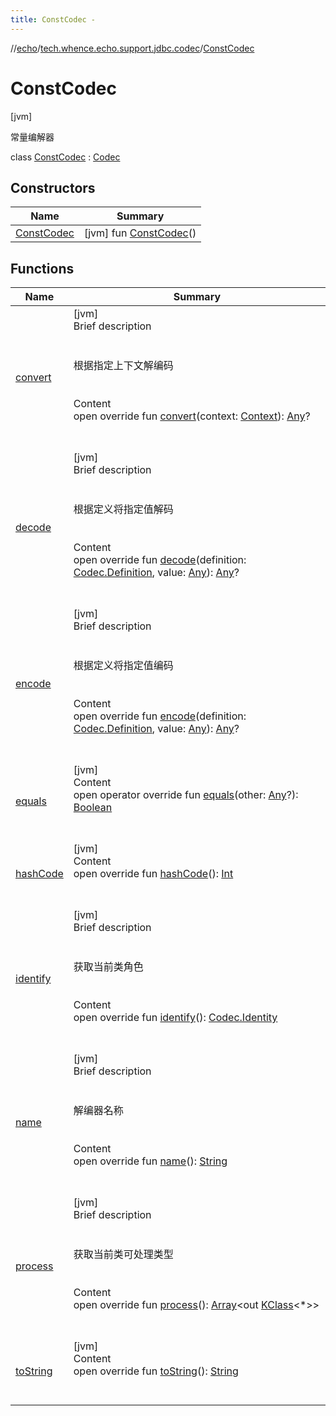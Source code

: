 ```yaml
---
title: ConstCodec -
---
```

//[echo](../../index.md)/[tech.whence.echo.support.jdbc.codec](../index.md)/[ConstCodec](index.md)



# ConstCodec  
 [jvm] 

常量编解器

class [ConstCodec](index.md) : [Codec](../../tech.whence.echo.codec/-codec/index.md)   


## Constructors  
  
|  Name|  Summary| 
|---|---|
| [ConstCodec](-const-codec.md)|  [jvm] fun [ConstCodec](-const-codec.md)()   <br>


## Functions  
  
|  Name|  Summary| 
|---|---|
| [convert](../../tech.whence.echo.codec/-codec/convert.md)| [jvm]  <br>Brief description  <br><br><br>根据指定上下文解编码<br><br>  <br>Content  <br>open override fun [convert](../../tech.whence.echo.codec/-codec/convert.md)(context: [Context](../../tech.whence.echo.codec/-context/index.md)): [Any](https://kotlinlang.org/api/latest/jvm/stdlib/kotlin/-any/index.html)?  <br><br><br>
| [decode](decode.md)| [jvm]  <br>Brief description  <br><br><br>根据定义将指定值解码<br><br>  <br>Content  <br>open override fun [decode](decode.md)(definition: [Codec.Definition](../../tech.whence.echo.codec/-codec/-definition/index.md), value: [Any](https://kotlinlang.org/api/latest/jvm/stdlib/kotlin/-any/index.html)): [Any](https://kotlinlang.org/api/latest/jvm/stdlib/kotlin/-any/index.html)?  <br><br><br>
| [encode](encode.md)| [jvm]  <br>Brief description  <br><br><br>根据定义将指定值编码<br><br>  <br>Content  <br>open override fun [encode](encode.md)(definition: [Codec.Definition](../../tech.whence.echo.codec/-codec/-definition/index.md), value: [Any](https://kotlinlang.org/api/latest/jvm/stdlib/kotlin/-any/index.html)): [Any](https://kotlinlang.org/api/latest/jvm/stdlib/kotlin/-any/index.html)?  <br><br><br>
| [equals](../../tech.whence.echo.webclient.response.exception/-response-unrecognized-exception/index.md#kotlin/Any/equals/#kotlin.Any?/PointingToDeclaration/)| [jvm]  <br>Content  <br>open operator override fun [equals](../../tech.whence.echo.webclient.response.exception/-response-unrecognized-exception/index.md#kotlin/Any/equals/#kotlin.Any?/PointingToDeclaration/)(other: [Any](https://kotlinlang.org/api/latest/jvm/stdlib/kotlin/-any/index.html)?): [Boolean](https://kotlinlang.org/api/latest/jvm/stdlib/kotlin/-boolean/index.html)  <br><br><br>
| [hashCode](../../tech.whence.echo.webclient.response.exception/-response-unrecognized-exception/index.md#kotlin/Any/hashCode/#/PointingToDeclaration/)| [jvm]  <br>Content  <br>open override fun [hashCode](../../tech.whence.echo.webclient.response.exception/-response-unrecognized-exception/index.md#kotlin/Any/hashCode/#/PointingToDeclaration/)(): [Int](https://kotlinlang.org/api/latest/jvm/stdlib/kotlin/-int/index.html)  <br><br><br>
| [identify](../../tech.whence.echo.codec/-codec/identify.md)| [jvm]  <br>Brief description  <br><br><br>获取当前类角色<br><br>  <br>Content  <br>open override fun [identify](../../tech.whence.echo.codec/-codec/identify.md)(): [Codec.Identity](../../tech.whence.echo.codec/-codec/-identity/index.md)  <br><br><br>
| [name](../../tech.whence.echo.codec/-codec/name.md)| [jvm]  <br>Brief description  <br><br><br>解编器名称<br><br>  <br>Content  <br>open override fun [name](../../tech.whence.echo.codec/-codec/name.md)(): [String](https://kotlinlang.org/api/latest/jvm/stdlib/kotlin/-string/index.html)  <br><br><br>
| [process](../../tech.whence.echo.codec/-codec/process.md)| [jvm]  <br>Brief description  <br><br><br>获取当前类可处理类型<br><br>  <br>Content  <br>open override fun [process](../../tech.whence.echo.codec/-codec/process.md)(): [Array](https://kotlinlang.org/api/latest/jvm/stdlib/kotlin/-array/index.html)<out [KClass](https://kotlinlang.org/api/latest/jvm/stdlib/kotlin.reflect/-k-class/index.html)<*>>  <br><br><br>
| [toString](../../tech.whence.echo.webclient.response.exception/-response-unrecognized-exception/index.md#kotlin/Any/toString/#/PointingToDeclaration/)| [jvm]  <br>Content  <br>open override fun [toString](../../tech.whence.echo.webclient.response.exception/-response-unrecognized-exception/index.md#kotlin/Any/toString/#/PointingToDeclaration/)(): [String](https://kotlinlang.org/api/latest/jvm/stdlib/kotlin/-string/index.html)  <br><br><br>

